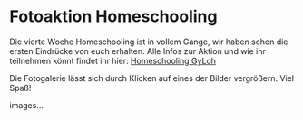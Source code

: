 # Fotoaktion Homeschooling

Die vierte Woche Homeschooling ist in vollem Gange, wir haben schon die ersten Eindrücke von euch erhalten. Alle Infos zur Aktion und wie ihr teilnehmen könnt findet ihr hier: [Homeschooling GyLoh](https://www.gymnasium-lohbruegge.de/info-service/dokumente/send/29-verschiedenes/193-fotoaktion-home-schooling)

Die Fotogalerie lässt sich durch Klicken auf eines der Bilder vergrößern. Viel Spaß!

<div>images...</div>